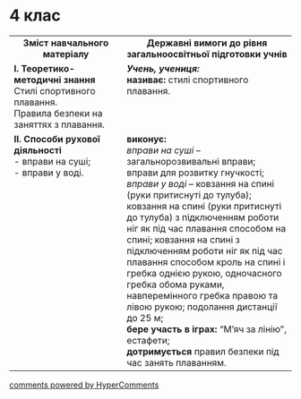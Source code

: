 <div id="hypercomments_widget" class="js-hypercomments-widget invisible"></div>

# 4 клас

<table>
  <tr>
    <td width="40%" align="center"><b>Зміст навчального матеріалу</b></td>
    <td width="60%" align="center"><b>Державні вимоги до рівня загальноосвітньої підготовки учнів</b></td>
  </tr>
  <tr>
<td width="40%" style="vertical-align:top !important;">
<b>І. Теоретико-методичні знання</b><br>
Стилі спортивного плавання.<br>
Правила безпеки на заняттях з плавання.
</td> 
<td width="60%" style="vertical-align:top !important;">
<i><b>Учень, учениця:</b></i><br>
<b>називає:</b> стилі спортивного плавання.
  </td>
  </tr>
    <tr>
<td width="40%" style="vertical-align:top !important;">
<b>ІІ. Способи рухової діяльності</b><br>
- вправи на суші;<br>
- вправи у  воді.<br>
</td> 
<td width="60%" style="vertical-align:top !important;">
<b>виконує:</b> <br>
<i>вправи на суші</i> – загальнорозвивальні вправи; вправи для розвитку гнучкості; <br>
<i>вправи у  воді</i> – ковзання на спині (руки притиснуті до тулуба); ковзання на спині  (руки притиснуті до тулуба) з підключенням роботи ніг як під час плавання способом на спині; ковзання на спині  з підключенням роботи ніг як під час плавання способом кроль на спині і гребка однією рукою, одночасного гребка обома руками, навперемінного гребка правою та лівою рукою; подолання дистанції до 25 м;<br>
<b>бере участь в іграх:</b> “М’яч за лінію”, естафети;<br>
<b>дотримується</b> правил безпеки під час занять плаванням.
  </td>
  </tr>
</table>

<div class="js-hypercomments-container">
<a href="http://hypercomments.com" class="hc-link" title="comments widget">comments powered by HyperComments</a>
</div>